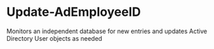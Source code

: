 # Update-AdEmployeeID
Monitors an independent database for new entries and updates Active Directory User objects as needed